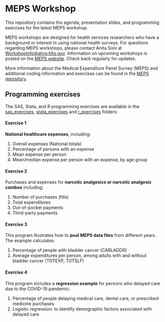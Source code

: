 # MEPS Workshop

This repository contains the agenda, presentation slides, and programming exercises for the latest MEPS workshop.

MEPS workshops are designed for health services researchers who have a background or interest in using national health surveys. For questions regarding MEPS workshops, please contact Anita Soni at [WorkshopInfo@ahrq.hhs.gov](mailto:WorkshopInfo@ahrq.hhs.gov). Information on upcoming workshops is posted on the [MEPS website](https://meps.ahrq.gov/about_meps/workshops_events.jsp). Check back regularly for updates.


More information about the Medical Expenditure Panel Survey (MEPS) and additional coding information and exercises can be found in the [MEPS repository](https://github.com/HHS-AHRQ/MEPS).



## Programming exercises

The SAS, Stata, and R programming exercises are available in the [sas_exercises](sas_exercises),  [stata_exercises](stata_exercises) and [r_exercises](r_exercises) folders:

#### Exercise 1

**National healthcare expenses**, including:
1. Overall expenses (National totals)
2. Percentage of persons with an expense
3. Mean expense per person
4. Mean/median expense per person with an expense, by age group


#### Exercise 2

Purchases and expenses for **narcotic analgesics or narcotic analgesic combos** including:
1. Number of purchases (fills)
2. Total expenditures
3. Out-of-pocket payments
4. Third-party payments

#### Exercise 3
This program illustrates how to **pool MEPS data files** from different years. The example calculates:
1. Percentage of people with bladder cancer (CABLADDR)
2. Average expenditures per person, among adults with and without bladder cancer (TOTEXP, TOTSLF)


#### Exercise 4
This program includes a **regression example** for persons who delayed care due to the COVID-19 pandemic:
1. Percentage of people delaying medical care, dental care, or prescribed medicine purchases
2. Logistic regression: to identify demographic factors associated with delayed care
